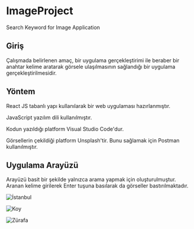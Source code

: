 # ImageProject
Search Keyword for Image Application

## Giriş
Çalışmada belirlenen amaç, bir uygulama gerçekleştirimi ile beraber bir anahtar kelime aratarak görsele ulaşılmasının sağlandığı bir uygulama gerçekleştirilmesidir.

## Yöntem
React JS tabanlı yapı kullanılarak bir web uygulaması hazırlanmıştır.

JavaScript yazılım dili kullanılmıştır.

Kodun yazıldığı platform Visual Studio Code'dur.

Görsellerin çekildiği platform Unsplash'tir. Bunu sağlamak için Postman kullanılmıştır.

## Uygulama Arayüzü

Arayüzü basit bir şekilde yalnızca arama yapmak için oluşturulmuştur. Aranan kelime girilerek Enter tuşuna basılarak da görseller bastırılmaktadır.

![İstanbul](https://user-images.githubusercontent.com/73740709/183234936-b0d8c183-921f-4589-9ef4-f089d28b85c1.png)

![Koy](https://user-images.githubusercontent.com/73740709/183234943-fde3957e-3f35-4066-b5c4-0e67599fdaa6.png)

![Zürafa](https://user-images.githubusercontent.com/73740709/183234944-efa91424-648b-4726-b5b5-b85c80818d19.png)
